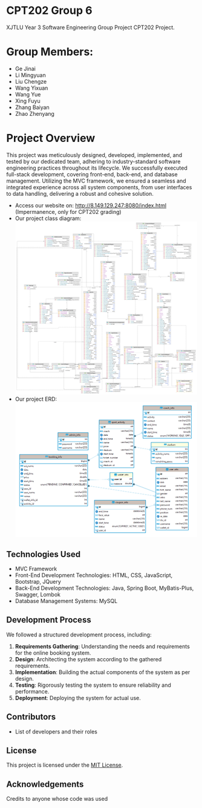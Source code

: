 # CPT202 Group 6
XJTLU Year 3 Software Engineering Group Project CPT202 Project.

# Group Members:
* Ge Jinai
* Li Mingyuan
* Liu Chengze
* Wang Yixuan
* Wang Yue
* Xing Fuyu
* Zhang Baiyan
* Zhao Zhenyang
# Project Overview
This project was meticulously designed, developed, implemented, and tested by our dedicated team, adhering to industry-standard software engineering practices throughout its lifecycle. We successfully executed full-stack development, covering front-end, back-end, and database management. Utilizing the MVC framework, we ensured a seamless and integrated experience across all system components, from user interfaces to data handling, delivering a robust and cohesive solution.
* Access our website on: http://8.149.129.247:8080/index.html (Impermanence, only for CPT202 grading)
* Our project class diagram:
![Class_Diagram.png](image%2FClass_Diagram.png)
* Our project ERD:
![ERD.png](image%2FERD.png)


## Technologies Used

- MVC Framework
- Front-End Development Technologies: HTML, CSS, JavaScript, Bootstrap, JQuery
- Back-End Development Technologies: Java, Spring Boot, MyBatis-Plus, Swagger, Lombok
- Database Management Systems: MySQL

## Development Process

We followed a structured development process, including:
1. **Requirements Gathering**: Understanding the needs and requirements for the online booking system.
2. **Design**: Architecting the system according to the gathered requirements.
3. **Implementation**: Building the actual components of the system as per design.
4. **Testing**: Rigorously testing the system to ensure reliability and performance.
5. **Deployment**: Deploying the system for actual use.

## Contributors

- List of developers and their roles

## License

This project is licensed under the [MIT License](LICENSE.md).

## Acknowledgements
Credits to anyone whose code was used